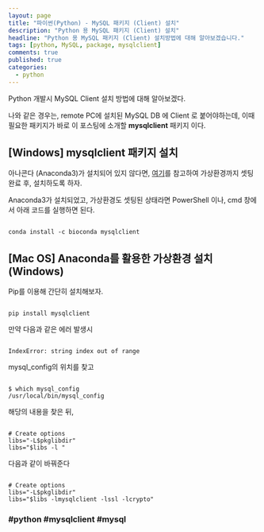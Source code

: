 ```yaml
---
layout: page
title: "파이썬(Python) - MySQL 패키지 (Client) 설치"
description: "Python 용 MySQL 패키지 (Client) 설치"
headline: "Python 용 MySQL 패키지 (Client) 설치방법에 대해 알아보겠습니다."
tags: [python, MySQL, package, mysqlclient]
comments: true
published: true
categories:
  - python
---
```


Python 개발시 MySQL Client 설치 방법에 대해 알아보겠다.

나와 같은 경우는, remote PC에 설치된 MySQL DB 에 Client 로 붙어야하는데, 이때 필요한 패키지가 바로 이 포스팅에 소개할 **mysqlclient** 패키지 이다.

## [Windows] mysqlclient 패키지 설치

아나콘다 (Anaconda3)가 설치되어 있지 않다면, [여기](https://teddylee777.github.io/python/Python-%EA%B0%80%EC%83%81%ED%99%98%EA%B2%BD-%EC%84%A4%EC%A0%95%ED%95%98%EA%B8%B0)를 참고하여 가상환경까지 셋팅 완료 후, 설치하도록 하자.

Anaconda3가 설치되었고, 가상환경도 셋팅된 상태라면 PowerShell 이나, cmd 창에서 아래 코드를 실행하면 된다.

<code>
conda install -c bioconda mysqlclient
</code>

## [Mac OS] Anaconda를 활용한 가상환경 설치 (Windows)

Pip를 이용해 간단히 설치해보자.

<code>
pip install mysqlclient
</code>

만약 다음과 같은 에러 발생시

<code>
IndexError: string index out of range
</code>

mysql_config의 위치를 찾고

<code>
$ which mysql_config
/usr/local/bin/mysql_config
</code>

해당의 내용을 찾은 뒤,

<code>
# Create options 
libs="-L$pkglibdir"
libs="$libs -l "
</code>

다음과 같이 바꿔준다

<code>
# Create options
libs="-L$pkglibdir"
libs="$libs -lmysqlclient -lssl -lcrypto"
</code>

>
>
>
>
>


### #python #mysqlclient #mysql
